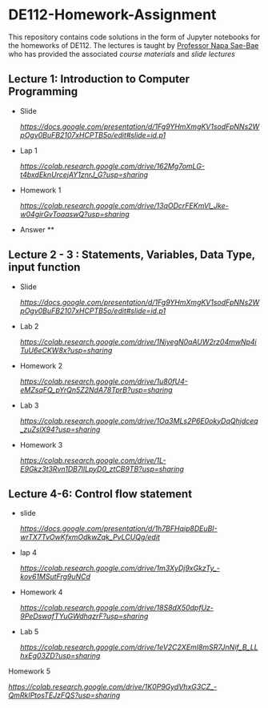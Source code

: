 DE112-Homework-Assignment
==========================
This repository contains code solutions in the form of Jupyter notebooks for the homeworks  of  DE112. The lectures is taught by [Professor Napa Sae-Bae](https://www.linkedin.com/in/napa-sae-bae-262380b) who has provided the associated *course materials* and *slide lectures*


**Lecture 1: Introduction to Computer Programming**
------------------
- Slide
  
   *https://docs.google.com/presentation/d/1Fg9YHmXmgKV1sodFpNNs2WpOgv0BuFB2107xHCPTB5o/edit#slide=id.p1*
  
- Lap 1

   *https://colab.research.google.com/drive/162Mg7omLG-t4bxdEknUrcejAY1znrJ_G?usp=sharing*
   
- Homework 1

   *https://colab.research.google.com/drive/13qODcrFEKmVl_Jke-w04girGvToaaswQ?usp=sharing*

- Answer
   **




**Lecture 2 - 3 : Statements, Variables, Data Type, input function**
------------------

- Slide

   *https://docs.google.com/presentation/d/1Fg9YHmXmgKV1sodFpNNs2WpOgv0BuFB2107xHCPTB5o/edit#slide=id.p1* 

- Lab 2
  
   *https://colab.research.google.com/drive/1NjyegN0qAUW2rz04mwNp4iTuU6eCKW8x?usp=sharing*

- Homework 2
  
   *https://colab.research.google.com/drive/1u80fU4-eMZsqFQ_pYrQn5Z2NdA78TprB?usp=sharing*

- Lab 3

   *https://colab.research.google.com/drive/1Oa3MLs2P6E0okyDqQhjdceq_zuZslX94?usp=sharing*

- Homework 3

   *https://colab.research.google.com/drive/1L-E9Gkz3t3Rvn1DB7llLpyD0_ztCB9TB?usp=sharing*

  
**Lecture 4-6: Control flow statement**
------------------

- slide

  *https://docs.google.com/presentation/d/1h7BFHqip8DEuBI-wrTX7TvOwKfxmOdkwZqk_PvLCUQg/edit*

- lap 4

  *https://colab.research.google.com/drive/1m3XyDj9xGkzTy_-kov61MSutFrg9uNCd*

- Homework 4

  *https://colab.research.google.com/drive/18S8dX50dpfUz-9PeDswafTYuGWdhqzrF?usp=sharing*

- Lab 5
  
  *https://colab.research.google.com/drive/1eV2C2XEmI8mSR7JnNif_B_LLhxEg03ZD?usp=sharing*


Homework 5

   *https://colab.research.google.com/drive/1K0P9GydVhxG3CZ_-QmRkIPtosTEJzFQS?usp=sharing*




